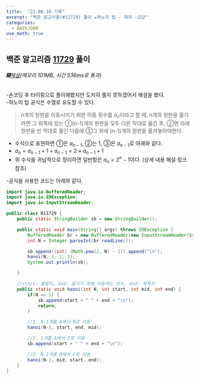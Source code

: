 ```yaml
---
title:  "21.08.10 기록"
excerpt: "백준 알고리즘(#11729) 풀이 ★하노이 탑 - 재귀 ☆오답"
categories:
  - BAEKJOON
use_math: true
---
```



## 백준 알고리즘 [11729](https://www.acmicpc.net/problem/11729) 풀이

###### 🎆[해설](https://st-lab.tistory.com/96)(메모리 101MB, 시간 536ms로 통과)<br/>
  -손코딩 후 타이핑으로 풀이해봤지만 도저히 풀지 못하겠어서 해설을 봤다.<br>
  -하노이 탑 공식은 수열로 유도할 수 있다.<br>
  > n개의 원판을 이동시키기 위한 이동 횟수를 $a_n$이라고 할 때, n개의 원판을 옮기려면 그 위쪽에 있는 ①(n-1)개의 원판을 모두 다른 막대로 옮긴 후, ②맨 아래 원판을 빈 막대로 옮긴 다음에 ③그 위에 (n-1)개의 원판을 옮겨놓아야한다.
  * 수식으로 표현하면 ①은 $a_{n-1}$, ②는 1, ③은 $a_{n-1}$로 아래와 같다.
  * $a_n = a_{n-1} + 1 + a_{n-1} = 2 × a_{n-1} + 1$
  * 위 수식을 귀납적으로 정리하면 일반항은 $a_n = 2^n-1$이다. (상세 내용 해설 링크 참조)

  -공식을 사용한 코드는 아래와 같다.<br>

```java
import java.io.BufferedReader;
import java.io.IOException;
import java.io.InputStreamReader;

public class B11729 {
    public static StringBuilder sb = new StringBuilder();

    public static void main(String[] args) throws IOException {
        BufferedReader br = new BufferedReader(new InputStreamReader(System.in));
        int N = Integer.parseInt(br.readLine());

        sb.append((int) (Math.pow(2, N) - 1)).append("\n");
        hanoi(N, 1, 2, 3);
        System.out.println(sb);

    }

    //start: 출발지, mid: 옮기기 위해 이동하는 장소, end: 목적지
    public static void hanoi(int N, int start, int mid, int end) {
        if(N == 1) {
            sb.append(start + " " + end + "\n");
            return;
        }

        //1. N-1개를 A에서 B로 이동
        hanoi(N-1, start, end, mid);

        //2. 1개를 A에서 C로 이동
        sb.append(start + " " + end + "\n");

        //3. N-1개를 B에서 C로 이동
        hanoi(N-1, mid, start, end);
    }
}
```
